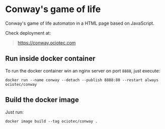 # Conway's game of life

Conway's game of life automaton in a HTML page based on JavaScript.

Check deployment at:

> https://conway.ociotec.com

## Run inside docker container

To run the docker container win an nginx server on port `8888`, just execute:

```
docker run --name conway --detach --publish 8888:80 --restart always ociotec/conway
```

## Build the docker image

Just run:

```
docker image build --tag ociotec/conway .
```
